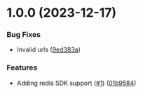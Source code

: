 # 1.0.0 (2023-12-17)


### Bug Fixes

* Invalid urls ([9ed383a](https://github.com/kapetacom/sdk-nodejs-redis/commit/9ed383a49cb60f7b1a0a12cb9c3444f116bbd646))


### Features

* Adding redis SDK support ([#1](https://github.com/kapetacom/sdk-nodejs-redis/issues/1)) ([01b9584](https://github.com/kapetacom/sdk-nodejs-redis/commit/01b9584295209458668ad0168bfec446cfb96264))

